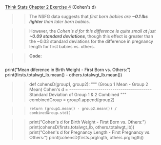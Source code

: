 [Think Stats Chapter 2 Exercise 4](http://greenteapress.com/thinkstats2/html/thinkstats2003.html#toc24) (Cohen's d)

>> The NSFG data suggests that _first born babies are **~0.1 lbs lighter** than later born babies_. 

>>However, the _Cohen's d for this difference is quite small at just **~0.09 standard deviations**_, though this effect is greater than the ~0.03 standard deviations for the difference in pregnancy length for first babies vs. others. 

>>**Code:**
>>```python
print("Mean diference in Birth Weight - First Born vs. Others:")
print(firsts.totalwgt_lb.mean() - others.totalwgt_lb.mean())


>>def cohensD(group1, group2):
    """
                     (Group 1 Mean  - Group 2 Mean)
    Cohen's d = ------------------------------------------
                Standard Deviation of Group 1 & 2 Combined
    """
    combinedGroup = group1.append(group2)

>>     return (group1.mean() - group2.mean()) / combinedGroup.std()

>>print("Cohen's d for Birth Weight - First Born vs. Others:")
print(cohensD(firsts.totalwgt_lb, others.totalwgt_lb))
print("Cohen's d for Pregnancy Length - First Pregnancy vs. Others:")
print(cohensD(firsts.prglngth, others.prglngth))
```
